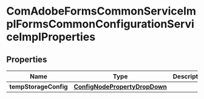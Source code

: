 

# ComAdobeFormsCommonServiceImplFormsCommonConfigurationServiceImplProperties

## Properties

Name | Type | Description | Notes
------------ | ------------- | ------------- | -------------
**tempStorageConfig** | [**ConfigNodePropertyDropDown**](ConfigNodePropertyDropDown.md) |  |  [optional]



